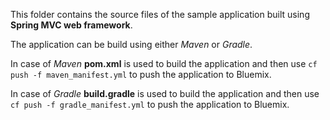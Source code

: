 This folder contains the source files of the sample application built using **Spring MVC web framework**.
   
The application can be build using either *Maven* or *Gradle*.  
   
   In case of *Maven* **pom.xml** is used to build the application and then use  `cf push -f maven_manifest.yml` to push the application to Bluemix.
   
   In case of *Gradle* **build.gradle** is used to build the application and then use `cf push -f gradle_manifest.yml` to push the application to Bluemix.
   
